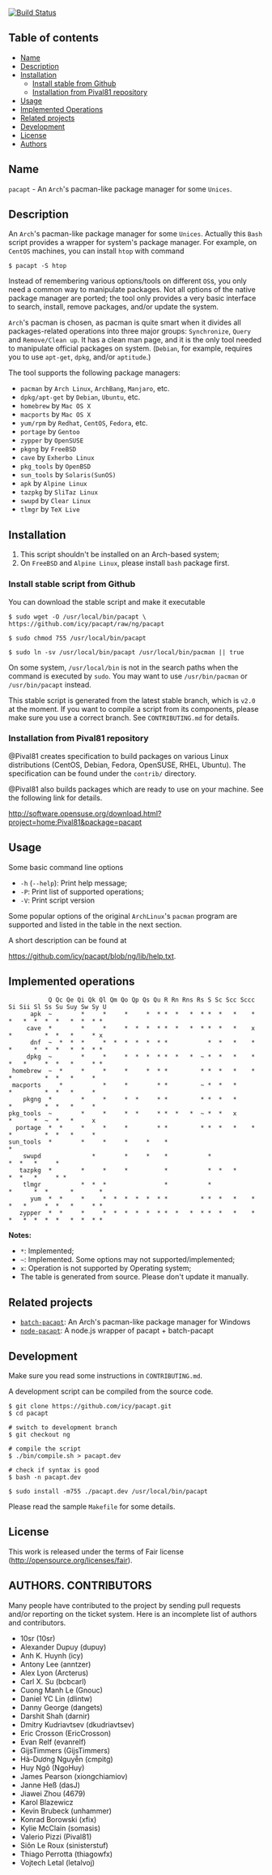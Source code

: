 [![Build Status](https://travis-ci.org/icy/pacapt.svg?branch=ng)](https://travis-ci.org/icy/pacapt)

## Table of contents

* [Name](#name)
* [Description](#description)
* [Installation](#installation)
  * [Install stable from Github](#install-stable-script-from-github)
  * [Installation from Pival81 repository](#installation-from-pival81-repository)
* [Usage](#usage)
* [Implemented Operations](#implemented-operations)
* [Related projects](#related-projects)
* [Development](#development)
* [License](#license)
* [Authors](#authors-contributors)

## Name

`pacapt` - An `Arch`'s pacman-like package manager for some `Unices`.

## Description

An `Arch`'s pacman-like package manager for some `Unices`.
Actually this `Bash` script provides a wrapper for system's package manager.
For example, on `CentOS` machines, you can install `htop` with command

    $ pacapt -S htop

Instead of remembering various options/tools on different `OS`s, you only
need a common way to manipulate packages. Not all options of the native
package manager are ported; the tool only provides a very basic interface
to search, install, remove packages, and/or update the system.

`Arch`'s pacman is chosen, as pacman is quite smart when it divides all
packages-related operations into three major groups:
  `Synchronize`, `Query` and `Remove/Clean up`.
It has a clean man page, and it is the only tool needed to manipulate
official packages on system.
(`Debian`, for example, requires you to use `apt-get`, `dpkg`, and/or `aptitude`.)

The tool supports the following package managers:

* `pacman`        by `Arch Linux`, `ArchBang`, `Manjaro`, etc.
* `dpkg/apt-get`  by `Debian`, `Ubuntu`, etc.
* `homebrew`      by `Mac OS X`
* `macports`      by `Mac OS X`
* `yum/rpm`       by `Redhat`, `CentOS`, `Fedora`, etc.
* `portage`       by `Gentoo`
* `zypper`        by `OpenSUSE`
* `pkgng`         by `FreeBSD`
* `cave`          by `Exherbo Linux`
* `pkg_tools`     by `OpenBSD`
* `sun_tools`     by `Solaris(SunOS)`
* `apk`           by `Alpine Linux`
* `tazpkg`        by `SliTaz Linux`
* `swupd`         by `Clear Linux`
* `tlmgr`         by `TeX Live`

## Installation

1. This script shouldn't be installed on an Arch-based system;
2. On `FreeBSD` and `Alpine Linux`, please install `bash` package first.

### Install stable script from Github

You can download the stable script and make it executable

````
$ sudo wget -O /usr/local/bin/pacapt \
https://github.com/icy/pacapt/raw/ng/pacapt

$ sudo chmod 755 /usr/local/bin/pacapt

$ sudo ln -sv /usr/local/bin/pacapt /usr/local/bin/pacman || true
````

On some system, `/usr/local/bin` is not in the search paths when the
command is executed by `sudo`. You may want to use `/usr/bin/pacman`
or `/usr/bin/pacapt` instead.

This stable script is generated from the latest stable branch,
which is `v2.0` at the moment. If you want to compile a script
from its components, please make sure you use a correct branch.
See `CONTRIBUTING.md` for details.

### Installation from Pival81 repository

@Pival81 creates specification to build packages on various Linux
distributions (CentOS, Debian, Fedora, OpenSUSE, RHEL, Ubuntu).
The specification can be found under the `contrib/` directory.

@Pival81 also builds packages which are ready to use on your machine.
See the following link for details.

  http://software.opensuse.org/download.html?project=home:Pival81&package=pacapt

## Usage

Some basic command line options

* `-h` (`--help`): Print help message;
* `-P`: Print list of supported operations;
* `-V`: Print script version

Some popular options of the original `ArchLinux`'s `pacman` program
are supported and listed in the table in the next section.

A short description can be found at

  https://github.com/icy/pacapt/blob/ng/lib/help.txt.

## Implemented operations

```
           Q Qc Qe Qi Qk Ql Qm Qo Qp Qs Qu R Rn Rns Rs S Sc Scc Sccc Si Sii Sl Ss Su Suy Sw Sy U
      apk  ~        *     *     *     *  * *  *   *  * *  *   *    *  *   *  *  *  *   *  *  * *
     cave  *        *     *     *  *  *  * *  *   *  * *  *   *    x  *         *  *   *     * x
      dnf  ~  *  *  *     *  *  *  *  *  * *           *  *   *    *  *      *  *  *   *  *  * *
     dpkg  ~        *     *     *  *  *  * *  *   *  ~ *  *   *    *  *   *     *  *   *     * *
 homebrew  ~  *     *     *     *     *  * *         * *  *   *    *  *         *  *   *     *  
 macports     *           *     *        * *         ~ *  *   *       *         *  *   *     *  
    pkgng  *        *     *     *  *     * *         * *  *   *       *         *  *   *     *  
pkg_tools  ~        *     *     *  *     * *  *   *  ~ *  *   x       *      *  ~  *   *     x  
  portage  *  *     *     *     *        * *         * *  *   *    *  *         *  *   *     *  
sun_tools  *        *     *     *     *    *                                                   *
    swupd              *        *     *    *           *                        *  *   *     *  
   tazpkg  *        *     *     *          *           *  *   *                 *  *   *     * *
    tlmgr           *  *  *                *           *              *      *  *      *       *
      yum  *  *     *     *  *  *  *  *  * *         * *  *   *    *  *   *     *  *   *     * *
   zypper  *  *     *     *  *  *  *  *  * *  *   *  * *  *   *    *  *   *  *  *  *   *  *  * *
```

**Notes:**

* `*`: Implemented;
* `~`: Implemented. Some options may not supported/implemented;
* `x`: Operation is not supported by Operating system;
* The table is generated from source. Please don't update it manually.

## Related projects

* [`batch-pacapt`](https://github.com/Grenadingue/batch-pacapt): An Arch's pacman-like package manager for Windows
* [`node-pacapt`](https://github.com/Grenadingue/node-pacapt): A node.js wrapper of pacapt + batch-pacapt

## Development

Make sure you read some instructions in `CONTRIBUTING.md`.

A development script can be compiled from the source code.

````
$ git clone https://github.com/icy/pacapt.git
$ cd pacapt

# switch to development branch
$ git checkout ng

# compile the script
$ ./bin/compile.sh > pacapt.dev

# check if syntax is good
$ bash -n pacapt.dev

$ sudo install -m755 ./pacapt.dev /usr/local/bin/pacapt
````

Please read the sample `Makefile` for some details.

## License

This work is released under the terms of Fair license
(http://opensource.org/licenses/fair).

## AUTHORS. CONTRIBUTORS

Many people have contributed to the project by sending pull requests
and/or reporting on the ticket system. Here is an incomplete list of
authors and contributors.

* 10sr (10sr)
* Alexander Dupuy (dupuy)
* Anh K. Huynh (icy)
* Antony Lee (anntzer)
* Alex Lyon (Arcterus)
* Carl X. Su (bcbcarl)
* Cuong Manh Le (Gnouc)
* Daniel YC Lin (dlintw)
* Danny George (dangets)
* Darshit Shah (darnir)
* Dmitry Kudriavtsev (dkudriavtsev)
* Eric Crosson (EricCrosson)
* Evan Relf (evanrelf)
* GijsTimmers (GijsTimmers)
* Hà-Dương Nguyễn (cmpitg)
* Huy Ngô (NgoHuy)
* James Pearson (xiongchiamiov)
* Janne Heß (dasJ)
* Jiawei Zhou (4679)
* Karol Blazewicz
* Kevin Brubeck (unhammer)
* Konrad Borowski (xfix)
* Kylie McClain (somasis)
* Valerio Pizzi (Pival81)
* Siôn Le Roux (sinisterstuf)
* Thiago Perrotta (thiagowfx)
* Vojtech Letal (letalvoj)
